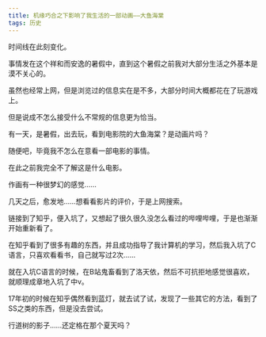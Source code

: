 ```yaml
---
title: 机缘巧合之下影响了我生活的一部动画——大鱼海棠
tags: 历史
---
```


时间线在此刻变化。

<!--more-->

事情发在这个祥和而安逸的暑假中，直到这个暑假之前我对大部分生活之外基本是漠不关心的。

虽然也经常上网，但是浏览过的信息实在是不多，大部分时间大概都花在了玩游戏上。

但是说成不怎么接受什么不常规的信息更为恰当。

有一天，是暑假，出去玩，看到电影院的大鱼海棠？是动画片吗？

随便吧，毕竟我不怎么在意看一部电影的事情。

在此之前我完全不了解这是什么电影。

作画有一种很梦幻的感觉……

几天之后，愈发地……想看看影片的评价，于是上网搜索。

链接到了知乎，便入坑了，又想起了很久很久没怎么看过的哔哩哔哩，于是也渐渐开始重新看了。

在知乎看到了很多有趣的东西，并且成功指导了我计算机的学习，然后我入坑了C语言，只喜欢看看书，自己就写过2次……

就在入坑C语言的时候，在B站鬼畜看到了洛天依，然后不可抗拒地感觉很喜欢，就顺理成章地入坑了中v。

17年初的时候在知乎偶然看到蓝灯，就去试了试，发现了一些其它的方法，看到了SS之类的东西，但是没去尝试。

行道树的影子……还定格在那个夏天吗？
